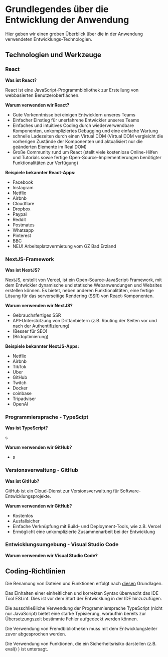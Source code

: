 # Grundlegendes über die Entwicklung der Anwendung

Hier geben wir einen groben Überblick über die in der Anwendung verwendeten Entwicklungs-Technologien. 

## Technologien und Werkzeuge

### React

**Was ist React?**

React ist eine JavaScript-Programmbibliothek zur Erstellung von webbasierten Benutzeroberflächen.

**Warum verwenden wir React?**

*   Gute Vorkenntnisse bei einigen Entwicklern unseres Teams
*   Einfacher Einstieg für unerfahrene Entwickler unseres Teams
*   Einfaches und intuitives Coding durch wiederverwendbare Komponenten, unkompliziertes Debugging und eine einfache Wartung
*   schnelle Ladezeiten durch einen Virtual DOM (Virtual DOM vergleicht die vorherigen Zustände der Komponenten und aktualisiert nur die geänderten Elemente im Real DOM)
*   Große Community rund um React (stellt viele kostenlose Online-Hilfen und Tutorials sowie fertige Open-Source-Implementierungen benötigter Funktionalitäten zur Verfügung)

**Beispiele bekannter React-Apps:**

*   Facebook
*   Instagram
*   Netflix
*   Airbnb
*   Cloudflare
*   Dropbox
*   Paypal
*   Reddit
*   Postmates
*   Whatsapp
*   Pinterest
*   BBC
*   NEU! Arbeitsplatzvermietung vom GZ Bad Erzland

### NextJS-Framework

**Was ist NextJS?**

NextJS, erstellt von Vercel, ist ein Open-Source-JavaScript-Framework, mit dem Entwickler dynamische und statische Webanwendungen und Websites erstellen können. Es bietet, neben anderen Funktionalitäten, eine fertige Lösung für das serverseitige Rendering (SSR) von React-Komponenten.

**Warum verwenden wir NextJS?**

*   Gebrauchsfertiges SSR
*   API-Unterstützung von Drittanbietern (z.B. Routing der Seiten vor und nach der Authentifizierung)
*   (Besser für SEO)
*   (Bildoptimierung)

**Beispiele bekannter NextJS-Apps:**

*   Netflix
*   Airbnb
*   TikTok
*   Uber
*   GitHub
*   Twitch
*   Docker
*   coinbase
*   Tripadviser
*   OpenAI

### Programmiersprache - TypeScipt

**Was ist TypeScript?**

s

**Warum verwenden wir GitHub?**

*   s

### Versionsverwaltung - GitHub

**Was ist GitHub?**

GitHub ist ein Cloud-Dienst zur Versionsverwaltung für Software-Entwicklungsprojekte.

**Warum verwenden wir GitHub?**

*   Kostenlos
*   Ausfallsicher
*   Einfache Verknüpfung mit Build- und Deployment-Tools, wie z.B. Vercel
*   Ermöglicht eine unkomplizierte Zusammenarbeit bei der Entwicklung

### Entwicklungsumgebung - Visual Studio Code

**Warum verwenden wir Visual Studio Code?**

## **Coding-Richtlinien**

Die Benamung von Dateien und Funktionen erfolgt nach [diesen](https://makecode.com/extensions/naming-conventions) Grundlagen.

Das Einhalten einer einheitlichen und korrekten Syntax überwacht das IDE Tool ESLint. Dies ist vor dem Start der Entwicklung in der IDE hinzuzufügen.

Die ausschließliche Verwendung der Programmiersprache TypeScript (nicht nur JavaScript) bietet eine starke Typisierung, woraufhin bereits zur Übersetzungszeit bestimmte Fehler aufgedeckt werden können.

Die Verwendung von Fremdbibliotheken muss mit dem Entwicklungsleiter zuvor abgesprochen werden.

Die Verwendung von Funktionen, die ein Sicherheitsrisiko darstellen (z.B. eval() ) ist untersagt.

